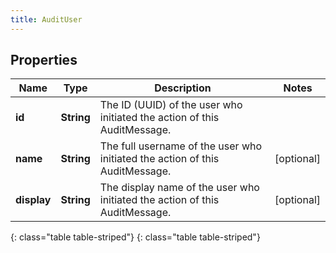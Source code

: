 ```yaml
---
title: AuditUser
---
```


## Properties

| Name | Type | Description | Notes |
| ------------ | ------------- | ------------- | ------------- |
| **id** | **String** | The ID (UUID) of the user who initiated the action of this AuditMessage. |  |
| **name** | **String** | The full username of the user who initiated the action of this AuditMessage. |  [optional] |
| **display** | **String** | The display name of the user who initiated the action of this AuditMessage. |  [optional] |
{: class="table table-striped"}
{: class="table table-striped"}


